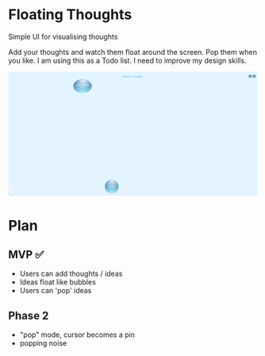 # Floating Thoughts
Simple UI for visualising thoughts

Add your thoughts and watch them float around the screen. Pop them when you like. 
I am using this as a Todo list.
I need to improve my design skills. 

![Floating Thoughts](/public/assets/FloatingThoughts.png)

# Plan

MVP ✅
-----
- Users can add thoughts / ideas
- Ideas float like bubbles 
- Users can 'pop' ideas


Phase 2
-----
- "pop" mode, cursor becomes a pin
- popping noise
